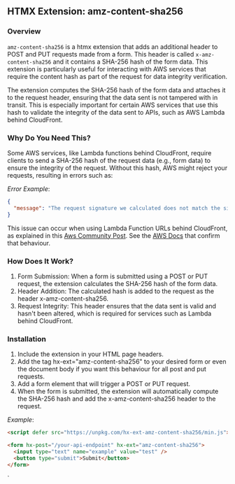## HTMX Extension: amz-content-sha256

### Overview

`amz-content-sha256` is a htmx extension that adds an additional header to POST and PUT requests made from a form. This header is called `x-amz-content-sha256` and it contains a SHA-256 hash of the form data. This extension is particularly useful for interacting with AWS services that require the content hash as part of the request for data integrity verification.

The extension computes the SHA-256 hash of the form data and attaches it to the request header, ensuring that the data sent is not tampered with in transit. This is especially important for certain AWS services that use this hash to validate the integrity of the data sent to APIs, such as AWS Lambda behind CloudFront.

### Why Do You Need This?

Some AWS services, like Lambda functions behind CloudFront, require clients to send a SHA-256 hash of the request data (e.g., form data) to ensure the integrity of the request. Without this hash, AWS might reject your requests, resulting in errors such as:

_Error Example_:

```json
{
  "message": "The request signature we calculated does not match the signature you provided. Check your AWS Secret Access Key and signing method. Consult the service documentation for details."
}
```

This issue can occur when using Lambda Function URLs behind CloudFront, as explained in this [Aws Community Post](https://repost.aws/questions/QUbHCI9AfyRdaUPCCo_3XKMQ/lambda-function-url-behind-cloudfront-invalidsignatureexception-only-on-post). See the [AWS Docs](https://docs.aws.amazon.com/AmazonCloudFront/latest/DeveloperGuide/private-content-restricting-access-to-lambda.html) that confirm that behaviour.

### How Does It Work?

1. Form Submission: When a form is submitted using a POST or PUT request, the extension calculates the SHA-256 hash of the form data.
2. Header Addition: The calculated hash is added to the request as the header x-amz-content-sha256.
3. Request Integrity: This header ensures that the data sent is valid and hasn't been altered, which is required for services such as Lambda behind CloudFront.

### Installation

1. Include the extension in your HTML page headers.
2. Add the tag hx-ext="amz-content-sha256" to your desired form or even the document body if you want this behaviour for all post and put requests.
3. Add a form element that will trigger a POST or PUT request.
4. When the form is submitted, the extension will automatically compute the SHA-256 hash and add the x-amz-content-sha256 header to the request.

_Example_:

```html
<script defer src="https://unpkg.com/hx-ext-amz-content-sha256/min.js"></script>
```

```html
<form hx-post="/your-api-endpoint" hx-ext="amz-content-sha256">
  <input type="text" name="example" value="test" />
  <button type="submit">Submit</button>
</form>
```

`
